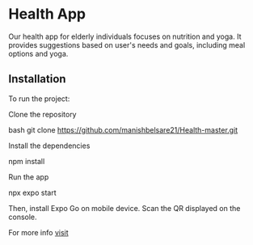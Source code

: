 # Health App
Our health app for elderly individuals focuses on nutrition and yoga. It provides suggestions based on user's needs and goals, including meal options and yoga.


## Installation

To run the project: 

Clone the repository

bash
  git clone https://github.com/manishbelsare21/Health-master.git


Install the dependencies

npm install

Run the app

npx expo start


Then, install Expo Go on mobile device. Scan the QR displayed on the console.


For more info [visit](https://docs.expo.dev/tutorial/create-your-first-app/)
